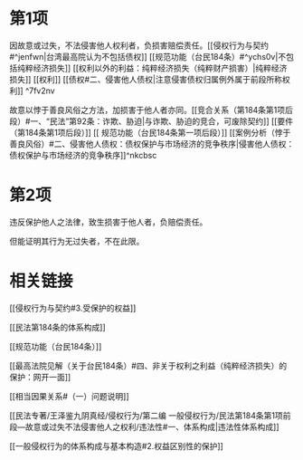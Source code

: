 # 第1项

因故意或过失，不法侵害他人权利者，负损害赔偿责任。[[侵权行为与契约#^jenfwn|台湾最高院认为不包括债权]]  [[规范功能（台民184条）#^ychs0v|不包括纯粹经济损失]] [[权利以外的利益：纯粹经济损失（纯粹财产损害）|纯粹经济损失]] [[权利]] [[债权#二、侵害他人债权|注意侵害债权归属例外属于前段所称权利]] ^7fv2nv

故意以悖于善良风俗之方法，加损害于他人者亦同。[[竞合关系（第184条第1项后段）#一、“民法”第92条：诈欺、胁迫|与诈欺、胁迫的竞合，可废除契约]] [[要件（第184条第1项后段）]] [[ 规范功能（台民184条第一项后段）]] [[案例分析（悖于善良风俗）#二、侵害他人债权：债权保护与市场经济的竞争秩序|侵害他人债权：债权保护与市场经济的竞争秩序]]^nkcbsc

# 第2项

违反保护他人之法律，致生损害于他人者，负赔偿责任。

但能证明其行为无过失者，不在此限。

# 相关链接

[[侵权行为与契约#3.受保护的权益]]

[[民法第184条的体系构成]]

[[规范功能（台民184条）]]

[[最高法院见解（关于台民184条）#四、非关于权利之利益（纯粹经济损失）的保护：网开一面]]

[[相当因果关系#（一）问题说明]]

[[民法专著/王泽鉴九阴真经/侵权行为/第二编 一般侵权行为/民法第184条第1项前段—故意或过失不法侵害他人之权利/违法性#一、体系构成|违法性体系构成]]

[[一般侵权行为的体系构成与基本构造#2.权益区别性的保护]]







